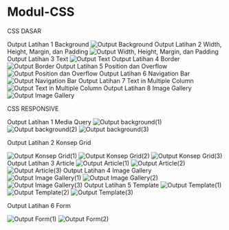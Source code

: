 # Modul-CSS
CSS DASAR

Output Latihan 1 Background
![Output Background](https://user-images.githubusercontent.com/85090045/129572297-6107fb69-d592-47cd-a73e-9bc5a38182cb.png)
Output Latihan 2 Width, Height, Margin, dan Padding
![Output Width, Height, Margin, dan Padding](https://user-images.githubusercontent.com/85090045/129572425-62350a1d-75a0-4e75-a79e-8ae71fa05ad5.png)
Output Latihan 3 Text 
![Output Text](https://user-images.githubusercontent.com/85090045/129572568-dd406d11-8419-4c8c-9154-24713a5ac908.png)
Output Latihan 4 Border
![Output Border](https://user-images.githubusercontent.com/85090045/129572700-9a8554cc-9829-4c94-a152-031109d9bdee.png)
Output Latihan 5 Position dan Overflow
![Output Position dan Overflow](https://user-images.githubusercontent.com/85090045/129572776-1a7dbdca-199f-4936-ad3a-51ab45067992.png)
Output Latihan 6 Navigation Bar
![Output Navigation Bar](https://user-images.githubusercontent.com/85090045/129574032-cde7b41b-4b10-4583-8ee1-7d872119e5ba.png)
Output Latihan 7 Text in Multiple Column
![Output Text in Multiple Column](https://user-images.githubusercontent.com/85090045/129573089-86f2a281-687c-4bc2-9cce-11822b83b2f7.png)
Output Latihan 8 Image Gallery
![Output Image Gallery](https://user-images.githubusercontent.com/85090045/129573149-b0d78cf4-9dc2-4ec0-a94e-0883eeeed9eb.png)


CSS RESPONSIVE

Output Latihan 1 Media Query
![Output background(1)](https://user-images.githubusercontent.com/85090045/129573307-385fe2e9-dcb9-4b56-bc4f-9530b4ad070e.png)
![Output background(2)](https://user-images.githubusercontent.com/85090045/129573321-f47085ab-ed7c-4f51-9dfd-3a9eb47909ff.png)
![Output background(3)](https://user-images.githubusercontent.com/85090045/129573332-a5225d2e-a774-43c5-b7db-f042a959aec4.png)

Output Latihan 2 Konsep Grid

![Output Konsep Grid(1)](https://user-images.githubusercontent.com/85090045/129573393-7d8d37a9-6ec6-444e-9c81-d556b13fbbc3.png)
![Output Konsep Grid(2)](https://user-images.githubusercontent.com/85090045/129573400-32898e99-0dad-4a89-aa8a-0cd2275610a0.png)
![Output Konsep Grid(3)](https://user-images.githubusercontent.com/85090045/129573409-d6a47b06-0f97-4d7c-9f95-2b5a29ae739a.png)
Output Latihan 3 Article
![Output Article(1)](https://user-images.githubusercontent.com/85090045/129573462-66badee8-1edf-4490-9df3-3c39a5c3c7f7.png)
![Output Article(2)](https://user-images.githubusercontent.com/85090045/129573476-facbc149-97d8-4708-8ccb-20f2b987036d.png)
![Output Article(3)](https://user-images.githubusercontent.com/85090045/129573495-d43ca648-8c49-4308-910d-f9745cb67c91.png)
Output Latihan 4 Image Gallery
![Output Image Gallery(1)](https://user-images.githubusercontent.com/85090045/129573566-7a3a6334-eba6-43b4-9954-6a4f115644d8.png)
![Output Image Gallery(2)](https://user-images.githubusercontent.com/85090045/129573578-e8b6d4eb-0010-4f0c-bdf0-e7da0300ccd1.png)
![Output Image Gallery(3)](https://user-images.githubusercontent.com/85090045/129573586-28d1d4fc-a332-4e61-8229-720100aeff61.png)
Output Latihan 5 Template
![Output Template(1)](https://user-images.githubusercontent.com/85090045/129573801-117b4398-0616-4e8b-963d-c50021deaaf4.png)
![Output Template(2)](https://user-images.githubusercontent.com/85090045/129573810-81b9ce60-1fb9-4f8f-8157-e6dbb9b8bf72.png)
![Output Template(3)](https://user-images.githubusercontent.com/85090045/129573813-8df07be3-974f-4758-9f25-ac2328a4cda3.png)

Output Latihan 6 Form

![Output Form(1)](https://user-images.githubusercontent.com/85090045/129573850-3df4a50b-d527-45f8-85b3-81460052d4a9.png)
![Output Form(2)](https://user-images.githubusercontent.com/85090045/129573856-83c7ac1d-94ed-40a4-a958-df03a54e4870.png)
